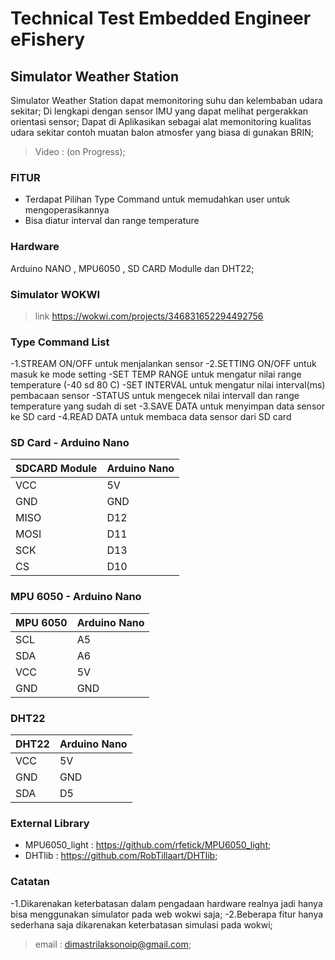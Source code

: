 # Technical Test Embedded Engineer eFishery

## Simulator Weather Station 

Simulator Weather Station dapat memonitoring suhu dan kelembaban udara sekitar;
Di lengkapi dengan sensor IMU yang dapat melihat pergerakkan orientasi sensor;
Dapat di Aplikasikan sebagai alat memonitoring kualitas udara sekitar contoh muatan balon atmosfer yang biasa di gunakan BRIN;
> Video : (on Progress);
### FITUR

- Terdapat Pilihan Type Command untuk memudahkan user untuk mengoperasikannya
- Bisa diatur interval dan range temperature

### Hardware
Arduino NANO , MPU6050 , SD CARD Modulle dan DHT22;

### Simulator WOKWI
>link https://wokwi.com/projects/346831652294492756

### Type Command List
-1.STREAM <value> ON/OFF    untuk menjalankan sensor
-2.SETTING <value> ON/OFF   untuk masuk ke mode setting
  -SET TEMP RANGE           untuk mengatur nilai range temperature (-40 sd 80 C)
  -SET INTERVAL             untuk mengatur nilai interval(ms) pembacaan sensor
  -STATUS                   untuk mengecek nilai intervall dan range temperature yang sudah di set
-3.SAVE DATA                untuk menyimpan data sensor ke SD card
-4.READ DATA                untuk membaca data sensor dari SD card

### SD Card - Arduino Nano

| SDCARD Module |Arduino Nano| 
| ------------- | ---------- |
| VCC           | 5V         |                                               
| GND           | GND        |                                               
| MISO          | D12        |                           
| MOSI          | D11        |                           
| SCK           | D13        |
| CS            | D10        |


### MPU 6050 - Arduino Nano

| MPU 6050 | Arduino Nano |
| ------   | -------      |
| SCL      | A5           |
| SDA      | A6           |
| VCC      | 5V           |
| GND      | GND          |

### DHT22

| DHT22  | Arduino Nano|
| ------ | -------     |
| VCC    | 5V          |
| GND    | GND         |
| SDA    | D5          |

### External Library
- MPU6050_light : https://github.com/rfetick/MPU6050_light;
- DHTlib : https://github.com/RobTillaart/DHTlib;

### Catatan 
-1.Dikarenakan keterbatasan dalam pengadaan hardware realnya jadi hanya bisa menggunakan simulator pada web wokwi saja;
-2.Beberapa fitur hanya sederhana saja dikarenakan keterbatasan simulasi pada wokwi;

> email : dimastrilaksonoip@gmail.com;

